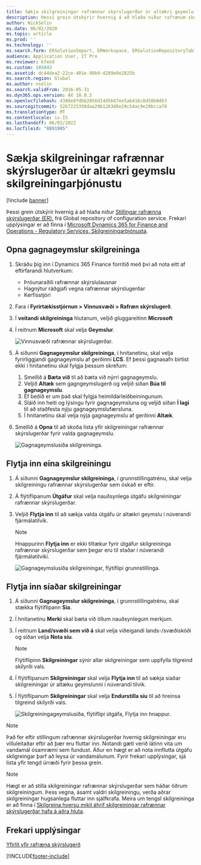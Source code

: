 ```yaml
---
title: Sækja skilgreiningar rafrænnar skýrslugerðar úr altækri geymslu skilgreiningarþjónustu
description: Þessi grein útskýrir hvernig á að hlaða niður rafrænum skýrslugerðum (ER) stillingum frá Global repository of Configuration þjónustu.
author: NickSelin
ms.date: 06/02/2020
ms.topic: article
ms.prod: ''
ms.technology: ''
ms.search.form: ERSolutionImport, ERWorkspace, ERSolutionRepositoryTable
audience: Application User, IT Pro
ms.reviewer: kfend
ms.custom: 105843
ms.assetid: dc44dea2-22ce-401e-98b9-d289e0e2825b
ms.search.region: Global
ms.author: nselin
ms.search.validFrom: 2016-05-31
ms.dyn365.ops.version: AX 10.0.5
ms.openlocfilehash: 4386e8fdbb2856d14d5b47ee5ab416c8d58b8d63
ms.sourcegitcommit: 52b7225350daa29b1263d8e29c54ac9e20bcca70
ms.translationtype: MT
ms.contentlocale: is-IS
ms.lasthandoff: 06/03/2022
ms.locfileid: "8891905"
---
```

# <a name="download-er-configurations-from-the-global-repository-of-configuration-service"></a>Sækja skilgreiningar rafrænnar skýrslugerðar úr altækri geymslu skilgreiningarþjónustu

[!include [banner](../includes/banner.md)]

Þessi grein útskýrir hvernig á að hlaða niður [Stillingar rafrænna skýrslugerðar (ER).](general-electronic-reporting.md#Configuration) frá Global repository of configuration service. Frekari upplýsingar er að finna í [Microsoft Dynamics 365 for Finance and Operations - Regulatory Services, Skilgreiningarþjónusta](/business-applications-release-notes/october18/dynamics365-finance-operations/regulatory-service-configuration).

## <a name="open-configurations-repository"></a>Opna gagnageymslur skilgreininga

1. Skráðu þig inn í Dynamics 365 Finance forritið með því að nota eitt af eftirfarandi hlutverkum:

    - Þróunaraðili rafrænnar skýrslulausnar
    - Hagnýtur ráðgjafi vegna rafrænnar skýrslugerðar
    - Kerfisstjóri

2. Fara í **Fyrirtækisstjórnun > Vinnusvæði > Rafræn skýrslugerð**.
3. Í **veitandi skilgreininga** hlutanum, veljið gluggareitinn **Microsoft**
3. Í reitnum **Microsoft** skal velja **Geymslur**.

    ![Vinnusvæði rafrænnar skýrslugerðar.](./media/er-download-configurations-global-repo-er-workspace.png)

4. Á síðunni **Gagnageymslur skilgreininga**, í hnitanetinu, skal velja fyrirliggjandi gagnageymslu af gerðinni **LCS**. Ef þessi gagnasafn birtist ekki í hnitanetinu skal fylgja þessum skrefum:

    1. Smellið á **Bæta við** til að bæta við nýrri gagnageymslu.
    2. Veljið **Altæk** sem gagngeymslugerð og veljið síðan **Búa til gagnageymslu**.
    3. Ef beðið er um það skal fylgja heimildarleiðbeiningunum.
    4. Sláið inn heiti og lýsingu fyrir gagnageymsluna og veljið síðan **Í lagi** til að staðfesta nýju gagnageymslufærsluna.
    5. Í hnitanetinu skal velja nýja gagnageymslu af gerðinni **Altæk**.

5. Smellið á **Opna** til að skoða lista yfir skilgreiningar rafrænnar skýrslugerðar fyrir valda gagnageymslu.

    ![Gagnageymslusíða skilgreininga.](./media/er-download-configurations-global-repo-repositories-list.png)

## <a name="import-a-single-configuration"></a>Flytja inn eina skilgreiningu

1. Á síðunni **Gagnageymslur skilgreininga**, í grunnstillingatrénu, skal velja skilgreiningu rafrænnar skýrslugerðar sem óskað er eftir.
2. Á flýtiflipanum **Útgáfur** skal velja nauðsynlega útgáfu skilgreiningar rafrænnar skýrslugerðar.
3. Veljið **Flytja inn** til að sækja valda útgáfu úr altækri geymslu í núverandi fjármálatilvik.

    > [!NOTE]
    > Hnappurinn **Flytja inn** er ekki tiltækur fyrir útgáfur skilgreininga rafrænnar skýrslugerðar sem þegar eru til staðar í núverandi fjármálatilviki.

    ![Gagnageymslusíða skilgreiningar, flýtiflipi grunnstillinga.](./media/er-download-configurations-global-repo-repository-content.png)

## <a name="import-filtered-configurations"></a>Flytja inn síaðar skilgreiningar

1. Á síðunni **Gagnageymslur skilgreininga**, í grunnstillingatrénu, skal stækka flýtiflipann **Sía**.
2. Í hnitanetinu **Merki** skal bæta við öllum nauðsynlegum merkjum.
3. Í reitnum **Land/svæði sem við á** skal velja viðeigandi lands-/svæðiskóði og síðan velja **Nota síu**.

    > [!NOTE]
    > Flýtiflipinn **Skilgreiningar** sýnir allar skilgreiningar sem uppfylla tilgreind skilyrði vals.

4. Í flýtiflipanum **Skilgreiningar** skal velja **Flytja inn** til að sækja síaðar skilgreiningar úr altæku geymslunni í núverandi tilvik.
5. Í flýtiflipanum **Skilgreiningar** skal velja **Endurstilla síu** til að hreinsa tilgreind skilyrði vals.

    ![Skilgreiningageymslusíða, flýtiflipi útgáfa, Flytja inn hnappur.](./media/er-download-configurations-global-repo-filtered-configurations.png)

> [!NOTE]
> Það fer eftir stillingum rafrænnar skýrslugerðar hvernig skilgreiningar eru villuleitaðar eftir að þær eru fluttar inn. Notandi gæti verið látinn vita um vandamál ósamræmi sem fundust. Áður en hægt er að nota innflutta útgáfu skilgreingar þarf að leysa úr vandamálunum. Fyrir frekari upplýsingar, sjá lista yfir tengd úrræði fyrir þessa grein.

> [!NOTE]
> Hægt er að stilla skilgreiningar rafrænnar skýrslugerðar sem háðar öðrum skilgreiningum. Þess vegna, ásamt valdri skilgreiningu, verða aðrar skilgreiningar hugsanlega fluttar inn sjálfkrafa. Meira um tengsl skilgreininga er að finna í [Skilgreina hversu mikil áhrif skilgreiningar rafrænnar skýrslugerðar hafa á aðra hluta](tasks/er-define-dependency-er-configurations-from-other-components-july-2017.md).

## <a name="additional-resources"></a>Frekari upplýsingar

[Yfirlit yfir rafræna skýrslugerð](general-electronic-reporting.md)


[!INCLUDE[footer-include](../../../includes/footer-banner.md)]
